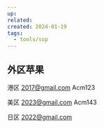```yaml
---
up: 
related: 
created: 2024-01-19
tags:
  - tools/sop
---
```



## 外区苹果

港区
2017@gmail.com
Acm123

美区
2023@gmail.com
Acm143

日区
2022@gmail.com
